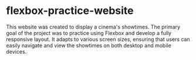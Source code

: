 # flexbox-practice-website
This website was created to display a cinema's showtimes. The primary goal of the project was to practice using Flexbox and develop a fully responsive layout. It adapts to various screen sizes, ensuring that users can easily navigate and view the showtimes on both desktop and mobile devices.
